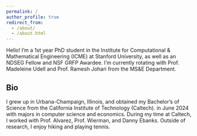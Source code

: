 ```yaml
---
permalink: /
author_profile: true
redirect_from: 
  - /about/
  - /about.html
---
```



Hello! I’m a 1st year PhD student in the Institute for Computational & Mathematical Engineering (ICME) at Stanford University, as well as an NDSEG Fellow and NSF GRFP Awardee. I’m currently rotating with Prof. Madeleine Udell and Prof. Ramesh Johari from the MS&E Department.

## Bio

I grew up in Urbana-Champaign, Illinois, and obtained my Bachelor’s of Science from the California Institute of Technology (Caltech). in June 2024 with majors in computer science and economics. During my time at Caltech, I worked with Prof. Alvarez, Prof. Wierman, and Danny Ebanks. Outside of research, I enjoy hiking and playing tennis.


